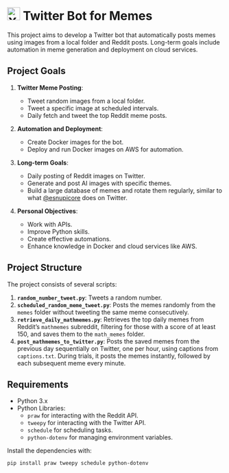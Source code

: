 # <img src="https://upload.wikimedia.org/wikipedia/commons/c/ce/X_logo_2023.svg" alt="X Icon" width="30"/> Twitter Bot for Memes 

This project aims to develop a Twitter bot that automatically posts memes using images from a local folder and Reddit posts. Long-term goals include automation in meme generation and deployment on cloud services.

## Project Goals

1. **Twitter Meme Posting**:
   - Tweet random images from a local folder.
   - Tweet a specific image at scheduled intervals.
   - Daily fetch and tweet the top Reddit meme posts.

2. **Automation and Deployment**:
   - Create Docker images for the bot.
   - Deploy and run Docker images on AWS for automation.

3. **Long-term Goals**:
   - Daily posting of Reddit images on Twitter.
   - Generate and post AI images with specific themes.
   - Build a large database of memes and rotate them regularly, similar to what [@esnupicore](https://twitter.com/esnupicore) does on Twitter.

4. **Personal Objectives**:
   - Work with APIs.
   - Improve Python skills.
   - Create effective automations.
   - Enhance knowledge in Docker and cloud services like AWS.

## Project Structure

The project consists of several scripts:

1. **`random_number_tweet.py`**: Tweets a random number.
2. **`scheduled_random_meme_tweet.py`**: Posts the memes randomly from the `memes` folder without tweeting the same meme consecutively.
3. **`retrieve_daily_mathmemes.py`**: Retrieves the top daily memes from Reddit’s `mathmemes` subreddit, filtering for those with a score of at least 150, and saves them to the `math_memes` folder.
4. **`post_mathmemes_to_twitter.py`**: Posts the saved memes from the previous day sequentially on Twitter, one per hour, using captions from `captions.txt`. During trials, it posts the memes instantly, followed by each subsequent meme every minute.
 

## Requirements

- Python 3.x
- Python Libraries:
  - `praw` for interacting with the Reddit API.
  - `tweepy` for interacting with the Twitter API.
  - `schedule` for scheduling tasks.
  - `python-dotenv` for managing environment variables.

Install the dependencies with:

```bash
pip install praw tweepy schedule python-dotenv

